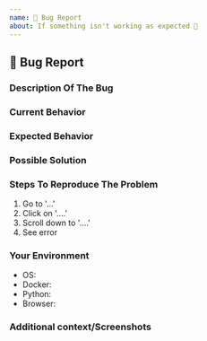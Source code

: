 ```yaml
---
name: 🐛 Bug Report
about: If something isn't working as expected 🤔
---
```


## 🐛 Bug Report
<!--

⚠️ Attention ⚠️
- Lines which begins with <!-- are just comments and doesn't appear in the final epic.

-->


### Description Of The Bug
<!-- A clear and concise description of what the bug is. -->


### Current Behavior
<!-- A clear and concise description of what currently happen. -->


### Expected Behavior
<!-- A clear and concise description of what you expected to happen (or code). -->


### Possible Solution
<!-- Only if you have suggestions on a fix for the bug -->


### Steps To Reproduce The Problem
1. Go to '...'
2. Click on '....'
3. Scroll down to '....'
4. See error


### Your Environment
- OS:       <!-- e.g. Windows 10, macOS 10.12.6 -->
- Docker:   <!-- e.g. 18.06.1-ce -->
- Python:   <!-- e.g. 2.7.10 -->
- Browser:  <!-- e.g. Chrome 69.0.3497.100, Safari 12.0 -->


### Additional context/Screenshots
<!-- Add any other context about the bug here. If applicable, add screenshots to help explain. -->
